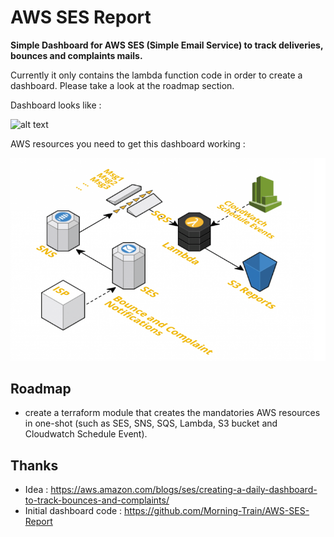 # AWS SES Report

**Simple Dashboard for AWS SES (Simple Email Service) to track deliveries, bounces and complaints mails.**

Currently it only contains the lambda function code in order to create a dashboard. Please take a look at the roadmap section.

Dashboard looks like :

![alt text](ses-report.jpg)

AWS resources you need to get this dashboard working :

![alt text](ses-infra.png)

## Roadmap

- create a terraform module that creates the mandatories AWS resources in one-shot (such as SES, SNS, SQS, Lambda, S3 bucket and Cloudwatch Schedule Event).

## Thanks

- Idea : https://aws.amazon.com/blogs/ses/creating-a-daily-dashboard-to-track-bounces-and-complaints/
- Initial dashboard code : https://github.com/Morning-Train/AWS-SES-Report
